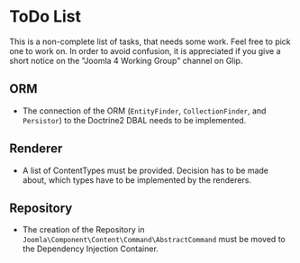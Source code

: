 # ToDo List

This is a non-complete list of tasks, that needs some work.
Feel free to pick one to work on. In order to avoid confusion,
it is appreciated if you give a short notice on the "Joomla 4 Working Group" channel on Glip.

## ORM

  - The connection of the ORM (`EntityFinder`, `CollectionFinder`, and `Persistor`) to the 
    Doctrine2 DBAL needs to be implemented.
    
## Renderer

  - A list of ContentTypes must be provided. Decision has to be made about, which types have to be
    implemented by the renderers.
    
## Repository

  - The creation of the Repository in `Joomla\Component\Content\Command\AbstractCommand` 
    must be moved to the Dependency Injection Container.
